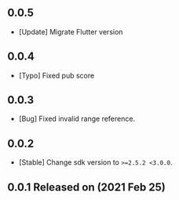## 0.0.5
* [Update] Migrate Flutter version



## 0.0.4
* [Typo] Fixed pub score



## 0.0.3
* [Bug] Fixed invalid range reference.



## 0.0.2
* [Stable] Change sdk version to `>=2.5.2 <3.0.0`.



## 0.0.1 Released on (2021 Feb 25)
